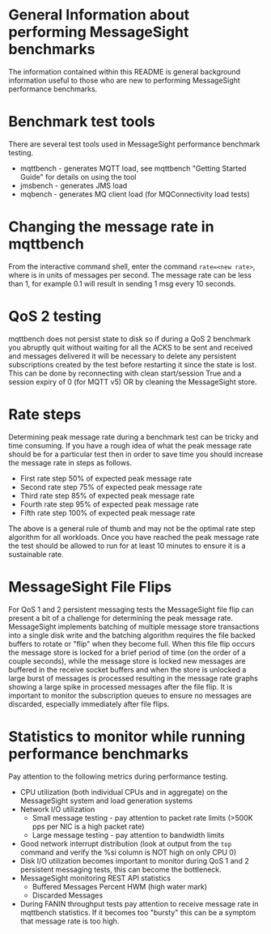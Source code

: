 # General Information about performing MessageSight benchmarks
The information contained within this README is general background information useful to those who are new to performing MessageSight performance benchmarks.

# Benchmark test tools
There are several test tools used in MessageSight performance benchmark testing.
* mqttbench - generates MQTT load, see mqttbench "Getting Started Guide" for details on using the tool
* jmsbench - generates JMS load
* mqbench - generates MQ client load (for MQConnectivity load tests)

# Changing the message rate in mqttbench
From the interactive command shell, enter the command `rate=<new rate>`, where <new rate> is in units of messages per second. The message
rate can be less than 1, for example 0.1 will result in sending 1 msg every 10 seconds.

# QoS 2 testing
mqttbench does not persist state to disk so if during a QoS 2 benchmark you abruptly quit without waiting for all the ACKS to be sent and received and messages delivered it will be necessary to delete any persistent subscriptions created by the test before restarting it since the state is lost.  This can be done by reconnecting with clean start/session True and a session expiry of 0 (for MQTT v5) OR by cleaning the MessageSight store.

# Rate steps
Determining peak message rate during a benchmark test can be tricky and time consuming. If you have a rough idea of what the peak message rate should be for a particular test then in order to save time you should increase the message rate in steps as follows.
* First rate step 50% of expected peak message rate
* Second rate step 75% of expected peak message rate
* Third rate step 85% of expected peak message rate
* Fourth rate step 95% of expected peak message rate
* Fifth rate step 100% of expected peak message rate

The above is a general rule of thumb and may not be the optimal rate step algorithm for all workloads.  Once you have reached the peak message rate the test should be allowed to run for at least 10 minutes to ensure it is a sustainable rate.

# MessageSight File Flips
For QoS 1 and 2 persistent messaging tests the MessageSight file flip can present a bit of a challenge for determining the peak message rate.  MessageSight implements batching of multiple message store transactions into a single disk write and the batching algorithm requires the file backed buffers to rotate or "flip" when they become full. When this file flip occurs the message store is locked for a brief period of time (on the order of a couple seconds), while the message store is locked new messages are buffered in the receive socket buffers and when the store is unlocked a large burst of messages is processed resulting in the message rate graphs showing a large spike in processed messages after the file flip. It is important to monitor the subscription queues to ensure no messages are discarded, especially immediately after file flips.

# Statistics to monitor while running performance benchmarks
Pay attention to the following metrics during performance testing.

* CPU utilization (both individual CPUs and in aggregate) on the MessageSight system and load generation systems
* Network I/O utilization 
    - Small message testing - pay attention to packet rate limits (>500K pps per NIC is a high packet rate) 
    - Large message testing - pay attention to bandwidth limits  
* Good network interrupt distribution (look at output from the `top` command and verify the %si column is NOT high on only CPU 0)
* Disk I/O utilization becomes important to monitor during QoS 1 and 2 persistent messaging tests, this can become the bottleneck.
* MessageSight monitoring REST API statistics 
    - Buffered Messages Percent HWM (high water mark)
    - Discarded Messages
* During FANIN throughput tests pay attention to receive message rate in mqttbench statistics. If it becomes too "bursty" this can be a symptom that message rate is too high.
	     
